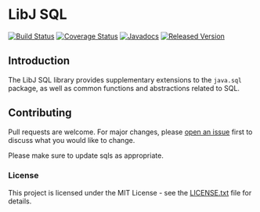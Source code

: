 # LibJ SQL

[![Build Status](https://travis-ci.org/libj/sql.svg?1)](https://travis-ci.org/libj/sql)
[![Coverage Status](https://coveralls.io/repos/github/libj/sql/badge.svg?branch=master)](https://coveralls.io/github/libj/sql?branch=master)
[![Javadocs](https://www.javadoc.io/badge/org.libj/sql.svg?1)](https://www.javadoc.io/doc/org.libj/sql)
[![Released Version](https://img.shields.io/maven-central/v/org.libj/sql.svg?1)](https://mvnrepository.com/artifact/org.libj/sql)

## Introduction

The LibJ SQL library provides supplementary extensions to the `java.sql` package, as well as common functions and abstractions related to SQL.

## Contributing

Pull requests are welcome. For major changes, please [open an issue](../../issues) first to discuss what you would like to change.

Please make sure to update sqls as appropriate.

### License

This project is licensed under the MIT License - see the [LICENSE.txt](LICENSE.txt) file for details.